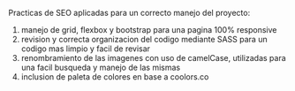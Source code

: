 Practicas de SEO aplicadas para un correcto manejo del proyecto:

1. manejo de grid, flexbox y bootstrap para una pagina 100% responsive
2. revision y correcta organizacion del codigo mediante SASS para un codigo mas limpio y facil de revisar
3. renombramiento de las imagenes con uso de camelCase, utilizadas para una facil busqueda y manejo de las mismas
4. inclusion de paleta de colores en base a coolors.co
